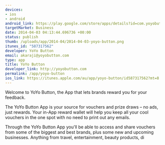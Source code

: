 ```yaml
--- 
devices: 
- ios
- android
android_link: https://play.google.com/store/apps/details?id=com.yoyobutton&feature=search_result#?t=W251bGwsMSwyLDEsImNvbS55b3lvYnV0dG9uIl0.
targetMarket: Business
date: 2014-04-03 04:13:44.696736 +00:00
status: publish
thumb: /uploads/app/2014-04/2014-04-03-yoyo-button.png
itunes_id: "587317562"
developer: YoYo Button
email: akaraji@yoyobutton.com
type: app
title: YoYo Button
developer_link: http://yoyobutton.com
permalink: /app/yoyo-button
ios_link: https://itunes.apple.com/au/app/yoyo-button/id587317562?mt=8
---
```


Welcome to YoYo Button, the App that lets brands reward you for your feedback.

The YoYo Button App is your source for vouchers and prize draws – no ads, just rewards. Your in-App reward wallet will help you keep all your cool vouchers in the one spot with no need to print out any emails.

Through the YoYo Button App you'll be able to access and share vouchers from some of the biggest and best brands, plus some new and upcoming businesses. Anything from travel, entertainment, beauty products, di
